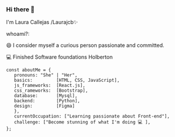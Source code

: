 ### Hi there 👋

I'm Laura Callejas /Laurajcb✨

whoami?:

😄 I consider myself a curious person passionate and committed.

💻 Finished Software foundations Holberton 



```
const aboutMe = {
   pronouns: "She" | "Her",
   basics:         [HTML, CSS, JavaScript],
   js_frameworks:  [React.js],
   css_rameworks:  [Bootstrap],
   database:       [Mysql],
   backend:        [Python],
   design:         [Figma]
   },
   currentOccupation: ["Learning passionate about Front-end"],
   challenge: ["Become stunning of what I'm doing 💻 ],
};
```
